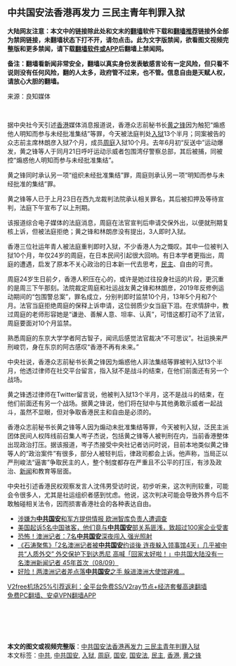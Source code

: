  <h2>中共国安法香港再发力 三民主青年判罪入狱</h2> <p class="notice"><b>大陆网友注意：本文中的链接除此处和文末的<a href="https://github.com/bannedbook/fanqiang" >翻墙</a>软件下载和<a href="https://github.com/killgcd/justmysocks/blob/master/README.md">翻墙推荐</a>链接外全部为禁网链接，未翻墙状态下打不开，请勿点击。此为文字版禁闻，欲看图文视频完整版和更多禁闻，请下载<a href="https://github.com/bannedbook/fanqiang">翻墙软件或APP</a>后翻墙上禁闻网。</p><p>备注：翻墙看新闻非常安全，翻墙以真实身份发表敏感言论有一定风险，但只看不说则没有任何风险，翻的人太多，政府管不过来，也不管。信息自由是天赋人权，请放心大胆的翻墙。</b></p>  <div class="entry"> <p>来源：良知媒体</p> <p></br></p> <p>据中央社今天引述<a href="https://www.bannedbook.org/bnews/tag/%e9%a6%99%e6%b8%af/" class="st_tag internal_tag" rel="tag" title="标签 香港 下的日志">香港</a>媒体消息报道说，香港众志前秘书长<a href="https://www.bannedbook.org/bnews/tag/%e9%bb%84%e4%b9%8b%e9%94%8b/" class="st_tag internal_tag" rel="tag" title="标签 黄之锋 下的日志">黄之锋</a>因为触犯“煽惑他人明知而参与未经批准集结”等罪，今天被法庭判处<a href="https://www.bannedbook.org/bnews/tag/%E5%85%A5%E7%8B%B1/" class="st_tag internal_tag" rel="tag" title="标签 入狱 下的日志">入狱</a>13个半月；同案被告的众志前主席林朗彦入狱7个月，成员<a href="https://www.bannedbook.org/bnews/tag/%E5%91%A8%E5%BA%AD/" class="st_tag internal_tag" rel="tag" title="标签 周庭 下的日志">周庭</a>入狱10个月。去年6月初“反送中”运动爆发，黄之锋等人于同月21日呼吁运动示威者包围湾仔警察总部，其后被捕，同被控“煽惑他人明知而参与未经批准集结”。</p> <p>黄之锋同时承认另一项“组织未经批准集结”罪，周庭则承认另一项“明知而参与未经批准的集结”罪。</p>  <p>黄之锋等人已于上月23日在西九龙裁判法院承认相关罪名，其后被扣押及等待宣判，法庭下午宣布了以上刑期。</p> <p>该报道综合电子媒体的法庭消息，周庭在法官宣判后申请交保外出，以便就刑期复核上诉，但被法庭拒绝；黄之锋和林朗彦没有提出，3人即时入狱。</p> <p>香港三位社运年青人被法庭重判即时入狱，不少香港人为之慨叹。其中一位被判入狱10个月，年仅24岁的周庭，在日本民间引起很大回响。有日本学者更指出，周庭的遭遇，启发了原本不关心政治的日本新一代去思考，<a href="https://www.bannedbook.org/bnews/tag/%e6%b0%91%e4%b8%bb/" class="st_tag internal_tag" rel="tag" title="标签 民主 下的日志">民主</a>、自由的可贵。</p> <p>周庭24岁生日前夕，香港人积压在心的，或许是她过往投身社运的片段，更沉重的是周三下午那刻。法院裁定周庭和社运战友黄之锋和林朗彦，2019年反修例运动期间的“包围警总案”，罪名成立，分别判即时监禁10个月，13年5个月和7个月。法官当庭拒绝周庭的保释上诉申请，这位弱质少女当庭下泪。在求情辞中，教过周庭的老师形容她是“谦逊、善解人意、坦率、认真”，可惜这都打动不了法官，周庭要面对10个月监禁。</p>  <p>熟悉周庭的东京大学学者阿古智子，闻讯后感觉法官裁决“不可思议”。社运换来严刑峻罚，身在东京的阿古感叹“香港不再有未来。”</p> <p>中央社说，香港众志前秘书长黄之锋因为煽惑他人非法集结等罪被判入狱13个半月，他透过律师在社交平台留言，指入狱不是战斗的结束，在他们前面还有另一个战场。</p> <p>黄之锋透过律师在Twitter留言说，他被判入狱13个半月，这不是战斗的结束，在他们前面还有另一个战场。据黄之锋说，他们将在狱中与其他勇敢示威者一起战斗，虽然不显眼，但对争取香港民主和自由是必须的。</p> <p>香港众志前秘书长黄之锋等人因为煽动未批准集结等罪，今天被判入狱，泛民主派团体民间人权阵线前召集人岑子杰说，包括黄之锋等人被判刑在内，当前香港整体出现政治打压。据该报道，岑子杰接受中央社记者访问时说，目前本地类似黄之锋等人的“政治案件”有很多，部分人被轻判后，律政司都会上诉。他声称，当局正以严刑峻法“逼害”争取民主的人，整个制度都存在严重且不公平的打压，有涉及政治、<span class='wp_keywordlink_affiliate'><a href="https://www.bannedbook.org/" title="新闻">新闻</a></span>和教育等层面。</p>  <p>中央社引述香港民权观察发言人沈伟男受访时说，初步听来，这次判刑较重，可能会令很多人，尤其是社运组织者感到忧虑。他说，这次判决可能会导致外界今后不敢触碰相关法令，因而损害香港社会的各种表达自由。</p> <ul class='op-related-articles' title='相关阅读'> <li><a href='https://www.bannedbook.org/bnews/comments/20200918/1398519.html' target='_blank'>涉嫌为<b>中共国安</b>和军方提供情报 欧洲智库负责人遭调查</a></li> <li><a href='https://www.bannedbook.org/bnews/bannedvideo/20200917/1398257.html' target='_blank'>美国起诉5名中国骇客，他们竟与<b>中共国安</b>部关系匪浅，致超过100家企业受害</a></li> <li><a href='https://www.bannedbook.org/bnews/cbnews/20200909/1393528.html' target='_blank'>恐怖！澳洲记者：7名<b>中共国安</b>深夜闯入 强光照射</a></li> <li><a href='https://www.bannedbook.org/bnews/bannedvideo/20200909/1393329.html' target='_blank'>《石涛聚焦》「2名澳洲记者被<b>中共国安</b>约谈後 连夜躲入领事馆4天」几乎被中共“人质外交” 外交保护下到达悉尼 高喊「回家太好啦！」中共国大陆没有一名澳洲新闻记者 45年首次（08/09）</a></li> <li><a href='https://www.bannedbook.org/bnews/cbnews/20200908/1392840.html' target='_blank'>好险！两澳洲记者差点落<b>中共国安</b>之手 躲进澳洲大使馆避难…</a></li> </ul> <p class="texttj"> <a href="https://www.bannedbook.org/forum23/topic22702.html" target="_blank">V2free机场25%引荐返利：全平台免费SS/V2ray节点+经济套餐高速翻墙</a><br/> <a href="https://github.com/bannedbook/fanqiang/wiki/%E7%A6%81%E9%97%BB%E7%BD%91%E5%AE%89%E5%8D%93%E7%BF%BB%E5%A2%99%E6%96%B0%E9%97%BBAPP" target="_blank">免费PC翻墙、安卓VPN翻墙APP</a></p><p></br></br><br /> </br></p><a name='sharetosocial'></a>       <div><b>本文的图文或视频完整版</b>：<a href='https://www.bannedbook.org/bnews/comments/20201202/1440908.html'>中共国安法香港再发力 三民主青年判罪入狱</a></div>  </div><!--END ENTRY--> <div class="postfooter"> <div>本文标签：<a href="https://www.bannedbook.org/bnews/tag/%e4%b8%ad%e5%85%b1/" rel="tag">中共</a>, <a href="https://www.bannedbook.org/bnews/tag/%E4%B8%AD%E5%85%B1%E5%9B%BD%E5%AE%89/" rel="tag">中共国安</a>, <a href="https://www.bannedbook.org/bnews/tag/%E5%85%A5%E7%8B%B1/" rel="tag">入狱</a>, <a href="https://www.bannedbook.org/bnews/tag/%E5%91%A8%E5%BA%AD/" rel="tag">周庭</a>, <a href="https://www.bannedbook.org/bnews/tag/%E5%9B%BD%E5%AE%89/" rel="tag">国安</a>, <a href="https://www.bannedbook.org/bnews/tag/%e5%9b%bd%e5%ae%89%e6%b3%95/" rel="tag">国安法</a>, <a href="https://www.bannedbook.org/bnews/tag/%e6%b0%91%e4%b8%bb/" rel="tag">民主</a>, <a href="https://www.bannedbook.org/bnews/tag/%e9%a6%99%e6%b8%af/" rel="tag">香港</a>, <a href="https://www.bannedbook.org/bnews/tag/%e9%bb%84%e4%b9%8b%e9%94%8b/" rel="tag">黄之锋</a></div>  </div><!--END POSTFOOTER--> 